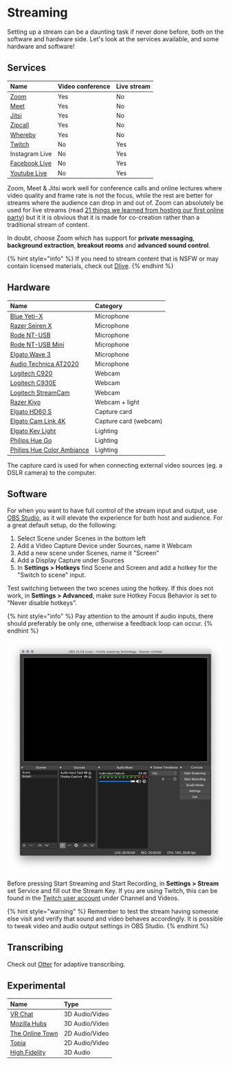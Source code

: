 # Streaming

Setting up a stream can be a daunting task if never done before, both on the software and hardware side. Let's look at the services available, and some hardware and software!

## Services

| Name | Video conference | Live stream |
| :--- | :--- | :--- |
| [Zoom](https://zoom.us/) | Yes | No |
| [Meet](https://meet.google.com/?authuser=1) | Yes | No |
| [Jitsi](https://jitsi.org/) | Yes | No |
| [Zipcall](https://zipcall.io/) | Yes | No |
| [Whereby](http://whereby.com/) | Yes | No |
| [Twitch](https://www.twitch.tv/) | No | Yes |
| Instagram Live | No  | Yes |
| [Facebook Live](https://www.facebook.com/facebookmedia/solutions/facebook-live) | No | Yes |
| [Youtube Live](https://studio.youtube.com/) | No | Yes |

Zoom, Meet & Jitsi work well for conference calls and online lectures where video quality and frame rate is not the focus, while the rest are better for streams where the audience can drop in and out of. Zoom can absolutely be used for live streams \(read [21 things we learned from hosting our first online party](https://tedcooke.blog/2020/04/13/21-things-we-learned-from-hosting-our-first-online-party/)\) but it it is obvious that it is made for co-creation rather than a traditional stream of content.

In doubt, choose Zoom which has support for **private messaging**, **background extraction**, **breakout rooms** and **advanced sound control**.

{% hint style="info" %}
If you need to stream content that is NSFW or may contain licensed materials, check out [Dlive](https://dlive.tv/).
{% endhint %}

## Hardware

| Name | Category |
| :--- | :--- |
| [Blue Yeti-X](https://www.bluedesigns.com/products/yeti-x) | Microphone |
| [Razer Seiren X](https://www.razer.com/gaming-audio/razer-seiren-x) | Microphone |
| [Rode NT-USB](http://rode.com/microphones/nt-usb) | Microphone |
| [Rode NT-USB Mini](http://rode.com/microphones/nt-usb_mini) | Microphone |
| [Elgato Wave 3](https://www.elgato.com/en/wave-3) | Microphone |
| [Audio Technica AT2020](https://www.audio-technica.com/cms/wired_mics/a0933a662b5ed0e2/index.html) | Microphone |
| [Logitech C920](https://www.logitech.com/en-us/product/hd-pro-webcam-c920?crid=34) | Webcam |
| [Logitech C930E](https://www.logitech.com/en-us/product/c930e-webcam) | Webcam |
| [Logitech StreamCam](https://www.logitech.com/en-us/product/streamcam) | Webcam |
| [Razer Kiyo](https://www.razer.com/gaming-broadcaster/razer-kiyo) | Webcam + light |
| [Elgato HD60 S](https://www.elgato.com/en/gaming/game-capture-hd60-s) | Capture card |
| [Elgato Cam Link 4K](https://www.elgato.com/en/gaming/cam-link-4k) | Capture card \(webcam\) |
| [Elgato Key Light](https://www.elgato.com/en/gaming/key-light) | Lighting |
| [Philips Hue Go](https://www2.meethue.com/sv-se/p/hue-white-och-color-ambiance-go-barbar-lampa-%28senaste-modell%29/7602031P7) | Lighting |
| [Philips Hue Color Ambiance](https://www2.meethue.com/sv-se/p/hue-white-och-color-ambiance-2-pack-e27/8718699673284) | Lighting |

The capture card is used for when connecting external video sources \(eg. a DSLR camera\) to the computer.

## Software

For when you want to have full control of the stream input and output, use [OBS Studio](https://obsproject.com/), as it will elevate the experience for both host and audience. For a great default setup, do the following:

1. Select Scene under Scenes in the bottom left
2. Add a Video Capture Device under Sources, name it Webcam
3. Add a new scene under Scenes, name it "Screen"
4. Add a Display Capture under Sources
5. In **Settings &gt; Hotkeys** find Scene and Screen and add a hotkey for the "Switch to scene" input. 

Test switching between the two scenes using the hotkey. If this does not work, in **Settings &gt; Advanced**, make sure Hotkey Focus Behavior is set to "Never disable hotkeys".

{% hint style="info" %}
Pay attention to the amount if audio inputs, there should preferably be only one, otherwise a feedback loop can occur.
{% endhint %}

![](../../.gitbook/assets/obs-studio%20%281%29.png)

Before pressing Start Streaming and Start Recording, in **Settings &gt; Stream** set Service and fill out the Stream Key. If you are using Twitch, this can be found in the [Twitch user account](https://www.twitch.tv/settings/profile) under Channel and Videos.

{% hint style="warning" %}
Remember to test the stream having someone else visit and verify that sound and video behaves accordingly. It is possible to tweak video and audio output settings in OBS Studio.
{% endhint %}

## Transcribing

Check out [Otter](https://otter.ai/pricing) for adaptive transcribing.

## Experimental

| Name | Type |
| :--- | :--- |
| [VR Chat](https://vrchat.com/) | 3D Audio/Video |
| [Mozilla Hubs](https://hubs.mozilla.com/) | 3D Audio/Video |
| [The Online Town](https://theonline.town/) | 2D Audio/Video |
| [Topia](https://immersiverse.hellotopia.io/) | 2D Audio/Video |
| [High Fidelity](https://www.highfidelity.com/) | 3D Audio |

